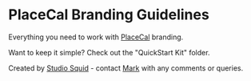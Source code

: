 # PlaceCal Branding Guidelines

Everything you need to work with [PlaceCal](https://placecal.org) branding.

Want to keep it simple? Check out the "QuickStart Kit" folder.

Created by [Studio Squid](http://studiosquid.co.uk/) - contact [Mark](mailto:mark@studiosquid.co.uk) with any comments or queries.
